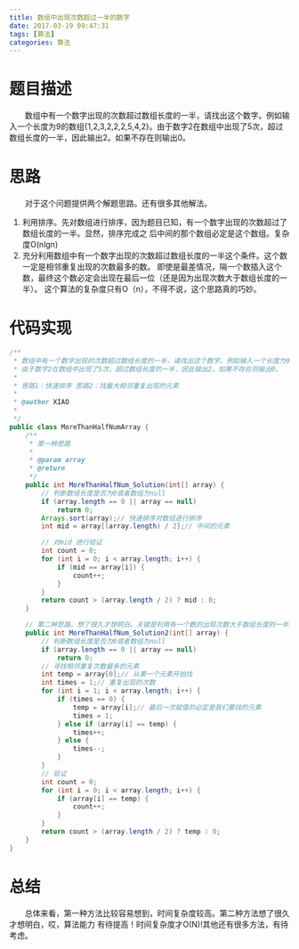 ```yaml
---
title: 数组中出现次数超过一半的数字
date: 2017-03-19 09:47:31
tags: [算法]
categories: 算法
---
```

# 题目描述
&emsp;&emsp;数组中有一个数字出现的次数超过数组长度的一半，请找出这个数字。例如输入一个长度为9的数组{1,2,3,2,2,2,5,4,2}。由于数字2在数组中出现了5次，超过数组长度的一半，因此输出2。如果不存在则输出0。
<!--more-->
# 思路
&emsp;&emsp;对于这个问题提供两个解题思路。还有很多其他解法。
1. 利用排序。先对数组进行排序，因为题目已知，有一个数字出现的次数超过了数组长度的一半。显然，排序完成之
后中间的那个数组必定是这个数组。复杂度O(nlgn)
2. 充分利用数组中有一个数字出现的次数超过数组长度的一半这个条件。这个数一定是相邻重复出现的次数最多的数。
即使是最差情况，隔一个数插入这个数，最终这个数必定会出现在最后一位（还是因为出现次数大于数组长度的一半）。
这个算法的复杂度只有O（n），不得不说，这个思路真的巧妙。
# 代码实现
```java
/**
 * 数组中有一个数字出现的次数超过数组长度的一半，请找出这个数字。例如输入一个长度为9的数组{1,2,3,2,2,2,5,4,2}。
 * 由于数字2在数组中出现了5次，超过数组长度的一半，因此输出2。如果不存在则输出0。
 * 
 * 思路1：快速排序 思路2：找最大相邻重复出现的元素
 * 
 * @author XIAO
 *
 */
public class MoreThanHalfNumArray {
	/**
	 * 第一种思路
	 * 
	 * @param array
	 * @return
	 */
	public int MoreThanHalfNum_Solution(int[] array) {
		// 判断数组长度是否为0或者数组为null
		if (array.length == 0 || array == null)
			return 0;
		Arrays.sort(array);// 快速排序对数组进行排序
		int mid = array[(array.length) / 2];// 中间的元素

		// 对mid 进行验证
		int count = 0;
		for (int i = 0; i < array.length; i++) {
			if (mid == array[i]) {
				count++;
			}
		}
		return count > (array.length / 2) ? mid : 0;
	}

	// 第二种思路，想了很久才想明白。关键是利用有一个数的出现次数大于数组长度的一半这个条件
	public int MoreThanHalfNum_Solution2(int[] array) {
		// 判断数组长度是否为0或者数组为null
		if (array.length == 0 || array == null)
			return 0;
		// 寻找相邻重复次数最多的元素
		int temp = array[0];// 从第一个元素开始找
		int times = 1;// 重复出现的次数
		for (int i = 1; i < array.length; i++) {
			if (times == 0) {
				temp = array[i];// 最后一次赋值的必定是我们要找的元素
				times = 1;
			} else if (array[i] == temp) {
				times++;
			} else {
				times--;
			}
		}
		// 验证
		int count = 0;
		for (int i = 0; i < array.length; i++) {
			if (array[i] == temp) {
				count++;
			}
		}
		return count > (array.length / 2) ? temp : 0;
	}
}
```
# 总结
&emsp;&emsp;总体来看，第一种方法比较容易想到，时间复杂度较高。第二种方法想了很久才想明白，哎，算法能力
有待提高！时间复杂度才O(N)!其他还有很多方法，有待考虑。